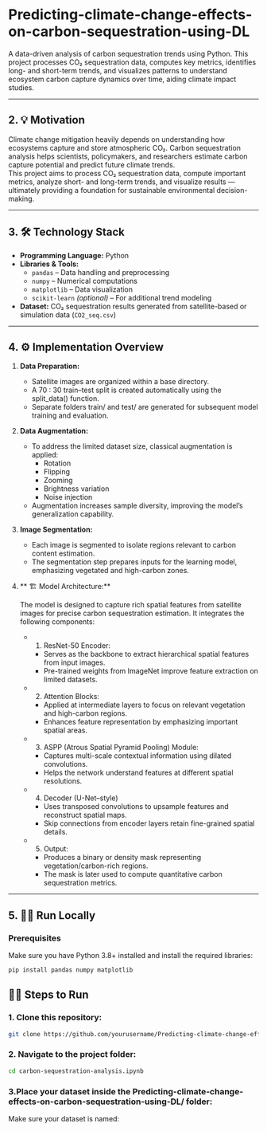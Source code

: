 # Predicting-climate-change-effects-on-carbon-sequestration-using-DL
A data-driven analysis of carbon sequestration trends using Python. This project processes CO₂ sequestration data, computes key metrics, identifies long- and short-term trends, and visualizes patterns to understand ecosystem carbon capture dynamics over time, aiding climate impact studies.

---

## 2. 💡 Motivation  
Climate change mitigation heavily depends on understanding how ecosystems capture and store atmospheric CO₂. Carbon sequestration analysis helps scientists, policymakers, and researchers estimate carbon capture potential and predict future climate trends.  
This project aims to process CO₂ sequestration data, compute important metrics, analyze short- and long-term trends, and visualize results — ultimately providing a foundation for sustainable environmental decision-making.

---

## 3. 🛠️ Technology Stack  
- **Programming Language:** Python  
- **Libraries & Tools:**  
  - `pandas` – Data handling and preprocessing  
  - `numpy` – Numerical computations  
  - `matplotlib` – Data visualization  
  - `scikit-learn` *(optional)* – For additional trend modeling  
- **Dataset:** CO₂ sequestration results generated from satellite-based or simulation data (`CO2_seq.csv`)

---

## 4. ⚙️ Implementation Overview  
1. **Data Preparation:**
   
   - Satellite images are organized within a base directory.
   - A 70 : 30 train–test split is created automatically using the split_data() function.
   - Separate folders train/ and test/ are generated for subsequent model training and evaluation.
     
2. **Data Augmentation:**
   
   - To address the limited dataset size, classical augmentation is applied:  
     - Rotation
     - Flipping
     - Zooming
     - Brightness variation
     - Noise injection
   - Augmentation increases sample diversity, improving the model’s generalization capability.
     
3. **Image Segmentation:**
   
   - Each image is segmented to isolate regions relevant to carbon content estimation. 
   - The segmentation step prepares inputs for the learning model, emphasizing vegetated and high-carbon zones.
     
4. ** 🏗️ Model Architecture:**
    
   The model is designed to capture rich spatial features from satellite images for precise carbon sequestration estimation. It integrates the following components: 
   - 1. ResNet-50 Encoder:
       - Serves as the backbone to extract hierarchical spatial features from input images.
       - Pre-trained weights from ImageNet improve feature extraction on limited datasets.
   - 2. Attention Blocks:
       - Applied at intermediate layers to focus on relevant vegetation and high-carbon regions.
       - Enhances feature representation by emphasizing important spatial areas.
   - 3. ASPP (Atrous Spatial Pyramid Pooling) Module:
       - Captures multi-scale contextual information using dilated convolutions.
       - Helps the network understand features at different spatial resolutions.
   - 4. Decoder (U-Net–style)
       - Uses transposed convolutions to upsample features and reconstruct spatial maps.
       - Skip connections from encoder layers retain fine-grained spatial details.
   - 5. Output:
       - Produces a binary or density mask representing vegetation/carbon-rich regions.
       - The mask is later used to compute quantitative carbon sequestration metrics.  
---

## 5. 🧑‍💻 Run Locally  

### Prerequisites  
Make sure you have Python 3.8+ installed and install the required libraries:  
```bash    
pip install pandas numpy matplotlib 
```

## 🧑‍💻 Steps to Run
### 1. Clone this repository:
```bash
git clone https://github.com/yourusername/Predicting-climate-change-effects-on-carbon-sequestration-using-DL.git
```
### 2. Navigate to the project folder:
```bash
cd carbon-sequestration-analysis.ipynb
```
### 3.Place your dataset inside the Predicting-climate-change-effects-on-carbon-sequestration-using-DL/ folder:

Make sure your dataset is named:
